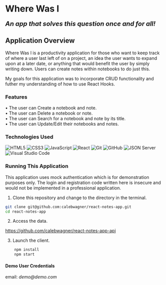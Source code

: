 # Where Was I

<b style="font-size: 20px;"><i>An app that solves this question once and for all!</i></b>

## Application Overview

Where Was I is a productivity application for those who want to keep track of where a user last left of on a project, an idea the user wants to expand upon at a later date, or anything that would benefit the user by simply writing down. Users can create notes within notebooks to do just this.

My goals for this application was to incorporate CRUD functionality and futher my understanding of how to use React Hooks.

### Features

<p>
• The user can Create a notebook and note.<br>
• The user can Delete  a notebook or note.<br>
• The user can Search for a notebook and note by its title.<br>
• The user can Update/Edit their notebooks and notes.<br>
</p>

### Technologies Used

![HTML5](https://img.shields.io/badge/html5%20-%23E34F26.svg?&style=for-the-badge&logo=html5&logoColor=white) ![CSS3](https://img.shields.io/badge/css3%20-%231572B6.svg?&style=for-the-badge&logo=css3&logoColor=white) ![JavaScript](https://img.shields.io/badge/javascript%20-%23323330.svg?&style=for-the-badge&logo=javascript&logoColor=%23F7DF1E) ![React](https://img.shields.io/badge/react%20-%2320232a.svg?&style=for-the-badge&logo=react&logoColor=%2361DAFB) ![Git](https://img.shields.io/badge/git%20-%23F05033.svg?&style=for-the-badge&logo=git&logoColor=white) ![GitHub](https://img.shields.io/badge/github%20-%23121011.svg?&style=for-the-badge&logo=github&logoColor=white) ![JSON Server](https://img.shields.io/badge/JSON_Server%20-%232a2e2a.svg?&style=for-the-badge&logo=JSON&logoColor=white) ![Visual Studio Code](https://img.shields.io/badge/VSCode%20-%23007ACC.svg?&style=for-the-badge&logo=visual-studio-code&logoColor=white)

### Running This Application

This application uses mock authentication which is for demonstration purposes only. The login and registration code written here is insecure and would not be implemented in a professional application.

1. Clone this repository and change to the directory in the terminal.

```sh
git clone git@github.com:calebwagner/react-notes-app.git
cd react-notes-app
```
2. Access the data.

<a href="https://github.com/calebwagner/react-notes-app-api" alt="Where Was I App">https://github.com/calebwagner/react-notes-app-api</a>

3. Launch the client.

```sh
    npm install
    npm start
```

#### Demo User Credentials

<p>
email: <i>demo@demo.com</i>
<br>

